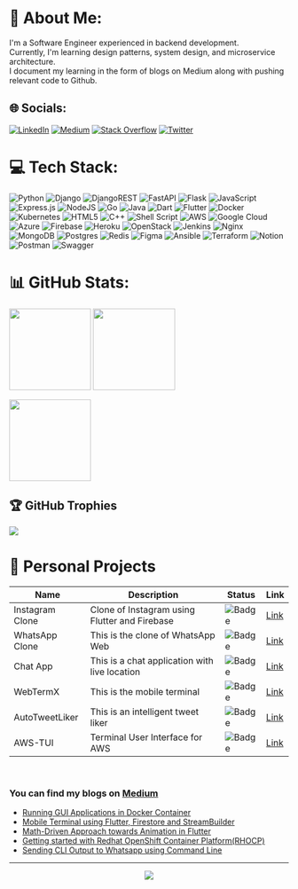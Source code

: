 # 💫 About Me:
I'm a Software Engineer experienced in backend development.<br>Currently, I'm learning design patterns, system design, and microservice architecture.<br>I document my learning in the form of blogs on Medium along with pushing relevant code to Github.


## 🌐 Socials:
[![LinkedIn](https://img.shields.io/badge/LinkedIn-%230077B5.svg?logo=linkedin&logoColor=white)](https://linkedin.com/in/ankushchavan) [![Medium](https://img.shields.io/badge/Medium-12100E?logo=medium&logoColor=white)](https://medium.com/@ankush-chavan) [![Stack Overflow](https://img.shields.io/badge/-Stackoverflow-FE7A16?logo=stack-overflow&logoColor=white)](https://stackoverflow.com/users/14997048) [![Twitter](https://img.shields.io/badge/Twitter-%231DA1F2.svg?logo=Twitter&logoColor=white)](https://twitter.com/TheNameIsAnkush) 

# 💻 Tech Stack:
![Python](https://img.shields.io/badge/python-3670A0?style=for-the-badge&logo=python&logoColor=ffdd54)
![Django](https://img.shields.io/badge/django-%23092E20.svg?style=for-the-badge&logo=django&logoColor=white)
![DjangoREST](https://img.shields.io/badge/DJANGO-REST-ff1709?style=for-the-badge&logo=django&logoColor=white&color=ff1709&labelColor=gray)
![FastAPI](https://img.shields.io/badge/FastAPI-005571?style=for-the-badge&logo=fastapi)
![Flask](https://img.shields.io/badge/flask-%23000.svg?style=for-the-badge&logo=flask&logoColor=white)
![JavaScript](https://img.shields.io/badge/javascript-%23323330.svg?style=for-the-badge&logo=javascript&logoColor=%23F7DF1E)
![Express.js](https://img.shields.io/badge/express.js-%23404d59.svg?style=for-the-badge&logo=express&logoColor=%2361DAFB)
![NodeJS](https://img.shields.io/badge/node.js-6DA55F?style=for-the-badge&logo=node.js&logoColor=white)
![Go](https://img.shields.io/badge/go-%2300ADD8.svg?style=for-the-badge&logo=go&logoColor=white)
![Java](https://img.shields.io/badge/java-%23ED8B00.svg?style=for-the-badge&logo=java&logoColor=white)
![Dart](https://img.shields.io/badge/dart-%230175C2.svg?style=for-the-badge&logo=dart&logoColor=white)
![Flutter](https://img.shields.io/badge/Flutter-%2302569B.svg?style=for-the-badge&logo=Flutter&logoColor=white)
![Docker](https://img.shields.io/badge/docker-%230db7ed.svg?style=for-the-badge&logo=docker&logoColor=white)
![Kubernetes](https://img.shields.io/badge/kubernetes-%23326ce5.svg?style=for-the-badge&logo=kubernetes&logoColor=white)
![HTML5](https://img.shields.io/badge/html5-%23E34F26.svg?style=for-the-badge&logo=html5&logoColor=white)
![C++](https://img.shields.io/badge/c++-%2300599C.svg?style=for-the-badge&logo=c%2B%2B&logoColor=white)
![Shell Script](https://img.shields.io/badge/shell_script-%23121011.svg?style=for-the-badge&logo=gnu-bash&logoColor=white)
![AWS](https://img.shields.io/badge/AWS-%23FF9900.svg?style=for-the-badge&logo=amazon-aws&logoColor=white)
![Google Cloud](https://img.shields.io/badge/Google%20Cloud-%234285F4.svg?style=for-the-badge&logo=google-cloud&logoColor=white) ![Azure](https://img.shields.io/badge/azure-%230072C6.svg?style=for-the-badge&logo=azure-devops&logoColor=white)
![Firebase](https://img.shields.io/badge/firebase-%23039BE5.svg?style=for-the-badge&logo=firebase)
![Heroku](https://img.shields.io/badge/heroku-%23430098.svg?style=for-the-badge&logo=heroku&logoColor=white)
![OpenStack](https://img.shields.io/badge/Openstack-%23f01742.svg?style=for-the-badge&logo=openstack&logoColor=white)
![Jenkins](https://img.shields.io/badge/jenkins-%232C5263.svg?style=for-the-badge&logo=jenkins&logoColor=white)
![Nginx](https://img.shields.io/badge/nginx-%23009639.svg?style=for-the-badge&logo=nginx&logoColor=white)
![MongoDB](https://img.shields.io/badge/MongoDB-%234ea94b.svg?style=for-the-badge&logo=mongodb&logoColor=white)
![Postgres](https://img.shields.io/badge/postgres-%23316192.svg?style=for-the-badge&logo=postgresql&logoColor=white)
![Redis](https://img.shields.io/badge/redis-%23DD0031.svg?style=for-the-badge&logo=redis&logoColor=white)
![Figma](https://img.shields.io/badge/figma-%23F24E1E.svg?style=for-the-badge&logo=figma&logoColor=white)
![Ansible](https://img.shields.io/badge/ansible-%231A1918.svg?style=for-the-badge&logo=ansible&logoColor=white)
![Terraform](https://img.shields.io/badge/terraform-%235835CC.svg?style=for-the-badge&logo=terraform&logoColor=white)
![Notion](https://img.shields.io/badge/Notion-%23000000.svg?style=for-the-badge&logo=notion&logoColor=white)
![Postman](https://img.shields.io/badge/Postman-FF6C37?style=for-the-badge&logo=postman&logoColor=white)
![Swagger](https://img.shields.io/badge/-Swagger-%23Clojure?style=for-the-badge&logo=swagger&logoColor=white)

# 📊 GitHub Stats:
<p>
<img height="147.3px" src="https://github-readme-stats.vercel.app/api?username=cankush625&hide_title=true&hide_border=true&show_icons=true&include_all_commits=true&count_private=true&text_color=000&icon_color=000&bg_color=0,ea6161,ffc64d,fffc4d,52fa5a&theme=graywhite" />
<img height="147.3px" src="https://github-readme-stats.vercel.app/api/top-langs/?username=cankush625&hide=html,css,tsql,less,matlab&hide_title=true&hide_border=true&layout=compact&langs_count=8&exclude_repo=comp426&text_color=000&icon_color=fff&bg_color=0,52fa5a,4dfcff,c64dff&theme=graywhite" />
</p>
<img height="147.3px" src="https://github-readme-streak-stats.herokuapp.com/?user=cankush625&theme=blue-green&hide_border=false" />

## 🏆 GitHub Trophies
![](https://github-profile-trophy.vercel.app/?username=cankush625&theme=onedark&no-frame=false&no-bg=false&margin-w=4&margin-h=4)

# 🔏 Personal Projects
Name | Description | Status | Link
-----|-------------|--------|------
Instagram Clone | Clone of Instagram using Flutter and Firebase | ![Badge](https://img.shields.io/badge/Status-COMPLETED-LightSeaGreen.svg) | [Link](https://github.com/cankush625/Instagram_Clone)
WhatsApp Clone | This is the clone of WhatsApp Web | ![Badge](https://img.shields.io/badge/Status-COMPLETED-LightSeaGreen.svg) | [Link](https://github.com/cankush625/WhatsApp-clone)
Chat App | This is a chat application with live location | ![Badge](https://img.shields.io/badge/Status-COMPLETED-LightSeaGreen.svg) | [Link](https://github.com/cankush625/Chat-App)
WebTermX | This is the mobile terminal | ![Badge](https://img.shields.io/badge/Status-COMPLETED-LightSeaGreen.svg) | [Link](https://github.com/cankush625/WebTermX)
AutoTweetLiker | This is an intelligent tweet liker | ![Badge](https://img.shields.io/badge/Status-COMPLETED-LightSeaGreen.svg) | [Link](https://github.com/cankush625/AutoTweetLiker)
AWS-TUI | Terminal User Interface for AWS | ![Badge](https://img.shields.io/badge/Status-INPROGRESS-yellow.svg) | [Link](https://github.com/cankush625/AWS-TUI)

<br/>

### You can find my blogs on [Medium](https://ankush-chavan.medium.com/)
- [Running GUI Applications in Docker Container](https://ankush-chavan.medium.com/running-gui-applications-in-docker-container-f088e48dab9b)
- [Mobile Terminal using Flutter, Firestore and StreamBuilder](https://ankush-chavan.medium.com/mobile-terminal-using-flutter-firestore-and-streambuilder-dd80424f3737)
- [Math-Driven Approach towards Animation in Flutter](https://ankush-chavan.medium.com/math-driven-approach-towards-animation-in-flutter-4936daf1af2b)
- [Getting started with Redhat OpenShift Container Platform(RHOCP)](https://ankush-chavan.medium.com/getting-started-with-redhat-openshift-container-platform-rhocp-34520e133608)
- [Sending CLI Output to Whatsapp using Command Line](https://ankush-chavan.medium.com/sending-cli-output-to-whatsapp-using-command-line-e2213b6c1a8b)

---
<p align=center>
    <a href="https://visitcount.itsvg.in">
        <img src="https://visitcount.itsvg.in/api?id=cankush625&icon=5&color=0"/>
    </a>
</p>

